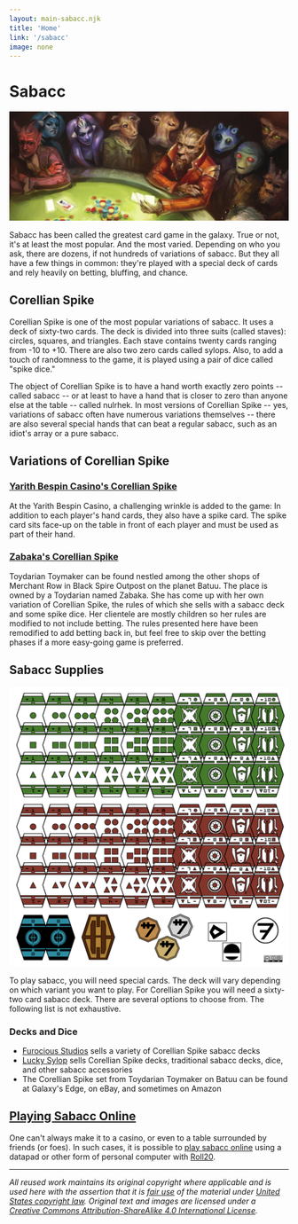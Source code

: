 ```yaml
---
layout: main-sabacc.njk
title: 'Home'
link: '/sabacc'
image: none
---
```


# Sabacc

![](/Images/sabacc.jpg)

Sabacc has been called the greatest card game in the galaxy. True or not, it's at least the most popular. And the most varied. Depending on who you ask, there are dozens, if not hundreds of variations of sabacc. But they all have a few things in common: they're played with a special deck of cards and rely heavily on betting, bluffing, and chance.

## Corellian Spike

Corellian Spike is one of the most popular variations of sabacc. It uses a deck of sixty-two cards. The deck is divided into three suits (called staves): circles, squares, and triangles. Each stave contains twenty cards ranging from -10 to +10. There are also two zero cards called sylops. Also, to add a touch of randomness to the game, it is played using a pair of dice called "spike dice."

The object of Corellian Spike is to have a hand worth exactly zero points -- called sabacc -- or at least to have a hand that is closer to zero than anyone else at the table -- called nulrhek. In most versions of Corellian Spike -- yes, variations of sabacc often have numerous variations themselves -- there are also several special hands that can beat a regular sabacc, such as an idiot's array or a pure sabacc.

## Variations of Corellian Spike

### [Yarith Bespin Casino's Corellian Spike](/sabacc/yarith)

At the Yarith Bespin Casino, a challenging wrinkle is added to the game: In addition to each player's hand cards, they also have a spike card. The spike card sits face-up on the table in front of each player and must be used as part of their hand.

### [Zabaka's Corellian Spike](/sabacc/zabaka)

Toydarian Toymaker can be found nestled among the other shops of Merchant Row in Black Spire Outpost on the planet Batuu. The place is owned by a Toydarian named Zabaka. She has come up with her own variation of Corellian Spike, the rules of which she sells with a sabacc deck and some spike dice. Her clientele are mostly children so her rules are modified to not include betting. The rules presented here have been remodified to add betting back in, but feel free to skip over the betting phases if a more easy-going game is preferred.

## Sabacc Supplies

![](/images/sabacc-set.png)

To play sabacc, you will need special cards. The deck will vary depending on which variant you want to play. For Corellian Spike you will need a sixty-two card sabacc deck. There are several options to choose from. The following list is not exhaustive.

### Decks and Dice

- [Furocious Studios](https://www.makeplayingcards.com/sell/furocious) sells a variety of Corellian Spike sabacc decks
- [Lucky Sylop](https://www.ebay.com/sch/luckysylop/m.html) sells Corellian Spike decks, traditional sabacc decks, dice, and other sabacc accessories
- The Corellian Spike set from Toydarian Toymaker on Batuu can be found at Galaxy's Edge, on eBay, and sometimes on Amazon

## [Playing Sabacc Online](/sabacc/playing-sabacc-on-roll20)

One can't always make it to a casino, or even to a table surrounded by friends (or foes). In such cases, it is possible to [play sabacc online](/sabacc/playing-sabacc-on-roll20) using a datapad or other form of personal computer with [Roll20](https://roll20.net/).

---

*All reused work maintains its original copyright where applicable and is used here with the assertion that it is [fair use](https://en.wikipedia.org/wiki/Fair_use) of the material under [United States copyright law](https://en.wikipedia.org/wiki/Copyright_law_of_the_United_States). Original text and images are licensed under a [Creative Commons Attribution-ShareAlike 4.0 International License](http://creativecommons.org/licenses/by-sa/4.0/).*
